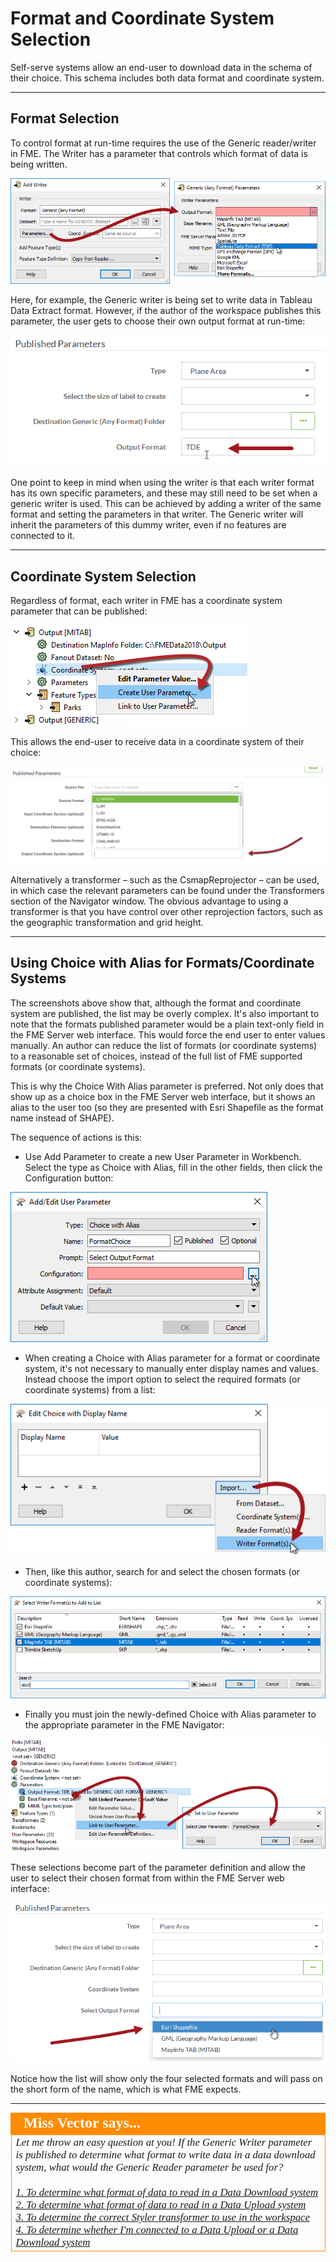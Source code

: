 # Format and Coordinate System Selection #

Self-serve systems allow an end-user to download data in the schema of their choice. This schema includes both data format and coordinate system.

---

## Format Selection ##

To control format at run-time requires the use of the Generic reader/writer in FME. The Writer has a parameter that controls which format of data is being written.

![](./Images/Img5.006.GenericWriterFormatParameter.png)

Here, for example, the Generic writer is being set to write data in Tableau Data Extract format. However, if the author of the workspace publishes this parameter, the user gets to choose their own output format at run-time:

![](./Images/Img5.007.GenericWriterParameterPrompt.png)

One point to keep in mind when using the writer is that each writer format has its own specific parameters, and these may still need to be set when a generic writer is used. This can be achieved by adding a writer of the same format and setting the parameters in that writer. The Generic writer will inherit the parameters of this dummy writer, even if no features are connected to it.

---

## Coordinate System Selection ##

Regardless of format, each writer in FME has a coordinate system parameter that can be published:

![](./Images/Img5.008.WriterCoordSysParameter.png)

This allows the end-user to receive data in a coordinate system of their choice:

![](./Images/Img5.009.WriterCoordSysSelect.png)

Alternatively a transformer – such as the CsmapReprojector – can be used, in which case the relevant parameters can be found under the Transformers section of the Navigator window. The obvious advantage to using a transformer is that you have control over other reprojection factors, such as the geographic transformation and grid height.

---

## Using Choice with Alias for Formats/Coordinate Systems ##

The screenshots above show that, although the format and coordinate system are published, the list may be overly complex. It's also important to note that the formats published parameter would be a plain text-only field in the FME Server web interface. This would force the end user to enter values manually. An author can reduce the list of formats (or coordinate systems) to a reasonable set of choices, instead of the full list of FME supported formats (or coordinate systems).

This is why the Choice With Alias parameter is preferred. Not only does that show up as a choice box in the FME Server web interface, but it shows an alias to the user too (so they are presented with Esri Shapefile as the format name instead of SHAPE).


The sequence of actions is this:

- Use Add Parameter to create a new User Parameter in Workbench. Select the type as Choice with Alias, fill in the other fields, then click the Configuration button:

![](./Images/Img5.010.ChoiceWithAliasCreation.png)

- When creating a Choice with Alias parameter for a format or coordinate system, it's not necessary to manually enter display names and values. Instead choose the import option to select the required formats (or coordinate systems) from a list:

![](./Images/Img5.011.ChoiceWithAliasImportFormat.png)

- Then, like this author, search for and select the chosen formats (or coordinate systems):

![](./Images/Img5.012.ChoiceWithAliasFormatPick.png)

- Finally you must join the newly-defined Choice with Alias parameter to the appropriate parameter in the FME Navigator:

![](./Images/Img5.013.PublishedParameterLink.png)

These selections become part of the parameter definition and allow the user to select their chosen format from within the FME Server web interface:

![](./Images/Img5.014.ChoiceWithAliasCoordSysSelected.png)

Notice how the list will show only the four selected formats and will pass on the short form of the name, which is what FME expects.

---

<!--Person X Says Section-->

<table style="border-spacing: 0px">
<tr>
<td style="vertical-align:middle;background-color:darkorange;border: 2px solid darkorange">
<i class="fa fa-quote-left fa-lg fa-pull-left fa-fw" style="color:white;padding-right: 12px;vertical-align:text-top"></i>
<span style="color:white;font-size:x-large;font-weight: bold;font-family:serif">Miss Vector says...</span>
</td>
</tr>

<tr>
<td style="border: 1px solid darkorange">
<span style="font-family:serif; font-style:italic; font-size:larger">
Let me throw an easy question at you! If the Generic Writer parameter is published to determine what format to write data in a data download system, what would the Generic Reader parameter be used for?
<br><br><a href="http://52.73.3.37/fmedatastreaming/Manual/QAResponse2017.fmw?chapter=22&question=5&answer=1&DestDataset_TEXTLINE=C%3A%5CFMEOutput%5CQAResponse.html">1. To determine what format of data to read in a Data Download system</a>
<br><a href="http://52.73.3.37/fmedatastreaming/Manual/QAResponse2017.fmw?chapter=22&question=5&answer=2&DestDataset_TEXTLINE=C%3A%5CFMEOutput%5CQAResponse.html">2. To determine what format of data to read in a Data Upload system</a>
<br><a href="http://52.73.3.37/fmedatastreaming/Manual/QAResponse2017.fmw?chapter=22&question=5&answer=3&DestDataset_TEXTLINE=C%3A%5CFMEOutput%5CQAResponse.html">3. To determine the correct Styler transformer to use in the workspace</a>
<br><a href="http://52.73.3.37/fmedatastreaming/Manual/QAResponse2017.fmw?chapter=22&question=5&answer=4&DestDataset_TEXTLINE=C%3A%5CFMEOutput%5CQAResponse.html">4. To determine whether I'm connected to a Data Upload or a Data Download system</a>
</span>
</td>
</tr>
</table>

